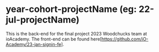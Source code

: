 # year-cohort-projectName (eg: 22-jul-projectName)
This is the back-end for the final project 2023 Woodchucks team at ioAcademy. 
The front-end can be found here[https://github.com/iO-Academy/23-jan-signin-fe].